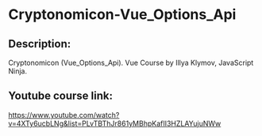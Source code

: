 # Cryptonomicon-Vue_Options_Api

## Description:

Cryptonomicon (Vue_Options_Api). Vue Course by Illya Klymov, JavaScript Ninja.

## Youtube course link:

https://www.youtube.com/watch?v=4XTy6ucbLNg&list=PLvTBThJr861yMBhpKafII3HZLAYujuNWw
